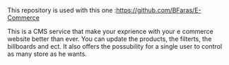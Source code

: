 This repository is used with this one :https://github.com/BFaras/E-Commerce

This is a CMS service that make your exprience with your e commerce website better than ever. You can update  the products, the filterts, the billboards and ect. It also offers the possubility for 
a single user to control as many store as he wants.

